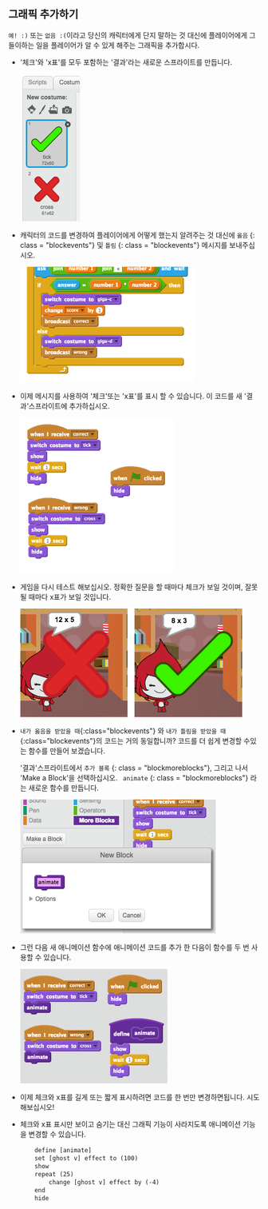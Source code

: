 ## 그래픽 추가하기

` 예! :) ` 또는 ` 없음 :( `이라고 당신의 캐릭터에게 단지 말하는 것 대신에 플레이어에게 그들이하는 일을 플레이어가 알 수 있게 해주는 그래픽을 추가합시다.

+ '체크'와 'x표'를 모두 포함하는 '결과'라는 새로운 스프라이트를 만듭니다.
    
    ![screenshot](images/brain-result.png)

+ 캐릭터의 코드를 변경하여 플레이어에게 어떻게 했는지 알려주는 것 대신에 `옳음` {: class = "blockevents"} 및 `틀림` {: class = "blockevents"} 메시지를 보내주십시오.
    
    ![screenshot](images/brain-broadcast-answer.png)

+ 이제 메시지를 사용하여 '체크'또는 'x표'를 표시 할 수 있습니다. 이 코드를 새 '결과'스프라이트에 추가하십시오.
    
    ![screenshot](images/brain-show-answer.png)

+ 게임을 다시 테스트 해보십시오. 정확한 질문을 할 때마다 체크가 보일 것이며, 잘못 될 때마다 x표가 보일 것입니다.
    
    ![screenshot](images/brain-test-answer.png)

+ `내가 옳음을 받았을 때`{:class="blockevents"} 와 `내가 틀림을 받았을 때`{:class="blockevents"}의 코드는 거의 동일합니까? 코드를 더 쉽게 변경할 수있는 함수를 만들어 보겠습니다.
    
    '결과'스프라이트에서 `추가 블록` {: class = "blockmoreblocks"}, 그리고 나서 'Make a Block'을 선택하십시오. ` animate` {: class = "blockmoreblocks"} 라는 새로운 함수를 만듭니다. 
    
    ![screenshot](images/brain-animate-function.png)

+ 그런 다음 새 애니메이션 함수에 애니메이션 코드를 추가 한 다음이 함수를 두 번 사용할 수 있습니다.
    
    ![screenshot](images/brain-use-function.png)

+ 이제 체크와 x표를 길게 또는 짧게 표시하려면 코드를 한 번만 변경하면됩니다. 시도 해보십시오!

+ 체크와 x표 표시만 보이고 숨기는 대신 그래픽 기능이 사라지도록 애니메이션 기능을 변경할 수 있습니다.
    
    ```blocks
        define [animate]
        set [ghost v] effect to (100)
        show
        repeat (25)
            change [ghost v] effect by (-4)
        end
        hide
    ```